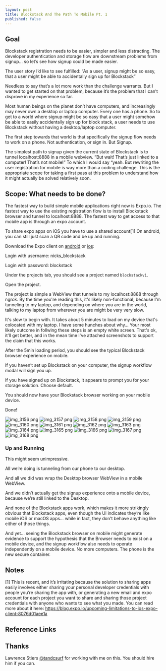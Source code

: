 ```yaml
---
layout: post
title: Blockstack And The Path To Mobile Pt. 1
published: false
---
```


## Goal

Blockstack registration needs to be easier, simpler and less distracting. The developer authentication and storage flow are downstream problems from signup… so let’s see how signup could be made easier.

The user story I’d like to see fulfilled:
“As a user, signup might be so easy, that a user might be able to accidentally sign up for Blockstack”

Needless to say that’s a lot more work than the challenge warrants. 
But I wanted to get started on that problem, because it’s the problem that I can’t disprove in my experience so far.

Most human beings on the planet don’t have computers, and increasingly may never own a desktop or laptop computer. 
Every one has a phone.
So to get to a world where signup might be so easy that a user might somehow be able to easily accidentally sign up for block stack, a user needs to use Blockstack without having a desktop/laptop computer.

The first step towards that world is that specifically the signup flow needs to work on a phone. Not authentication, or sign in. But Signup.

The simplest path to signup given the current state of Blockstack is to tunnel localhost:8888 in a mobile webview. “But wait! That’s just linked to a computer! That’s not mobile!” To which I would say “yeah. But rewriting the user registration for mobile is way more than a coding challenge. This is the appropriate scope for taking a first pass at this problem to understand how it might actually be solved relatively soon.


## Scope: What needs to be done?

The fastest way to build simple mobile applications right now is Expo.io.
The fastest way to use the existing registration flow is to install Blockstack browser and tunnel to localhost:8888.
The fastest way to get access to that mobile app is through an expo account.

To share expo apps on iOS you have to use a shared account[1]
On android, you can still just scan a QR code and be up and running.

Download the Expo client on [android](https://play.google.com/store/apps/details?id=host.exp.exponent&hl=en_US) or [ios](https://itunes.apple.com/us/app/expo-client/id982107779?mt=8):

Login with username: nicks_blockstack

Login with password: blockstack

Under the projects tab, you should see a project named `blockstackv1`.

Open the project.

The project is simple a WebView that tunnels to my localhost:8888 through ngrok. By the time you're reading this, it's likely non-functional, because I'm tunneling to my laptop, and depending on where you are in the world, talking to my laptop from wherever you are might be very very slow.

It's slow to begin with. It takes about 5 minutes to load on my device that's colocated with my laptop. I have some hunches about why… Your most likely outcome in follwing these steps is an empty white screen. That's ok, it'll get better, and in the mean time I've attached screenshots to support the claim that this works.

After the 5min loading period, you should see the typical Blockstack browser experience on mobile.

If you haven’t set up Blockstack on your computer, the signup workflow modal will sign you up.

If you have signed up on Blockstack, it appears to prompt you for your storage solution. Choose default.

You should now have your Blockstack browser working on your mobile device.

Done!

![img_3156 png](https://user-images.githubusercontent.com/7946707/39548748-6286af2e-4e10-11e8-81ce-a9bbc950f55c.PNG)
![img_3157 png](https://user-images.githubusercontent.com/7946707/39548750-67015a5e-4e10-11e8-801b-c9ae29cf2b9f.PNG)
![img_3158 png](https://user-images.githubusercontent.com/7946707/39548752-6952acc2-4e10-11e8-89e9-d53754622f04.PNG)
![img_3159 png](https://user-images.githubusercontent.com/7946707/39548759-6c11ea86-4e10-11e8-8771-9d44e81596b6.PNG)
![img_3160 png](https://user-images.githubusercontent.com/7946707/39548762-6dd8e19e-4e10-11e8-9c1e-dda6bcfc5a8c.PNG)
![img_3161 png](https://user-images.githubusercontent.com/7946707/39548766-70548c52-4e10-11e8-8c28-9bb7f9fd1391.PNG)
![img_3162 png](https://user-images.githubusercontent.com/7946707/39548768-72cb333c-4e10-11e8-9a8a-49cc41b73f87.PNG)
![img_3163 png](https://user-images.githubusercontent.com/7946707/39548773-74fd244e-4e10-11e8-9e00-be6bd7501253.PNG)
![img_3164 png](https://user-images.githubusercontent.com/7946707/39548777-7724c9a2-4e10-11e8-8844-19a3e578bfaa.PNG)
![img_3165 png](https://user-images.githubusercontent.com/7946707/39548783-794e81d2-4e10-11e8-8d92-92ab22bc00ba.PNG)
![img_3166 png](https://user-images.githubusercontent.com/7946707/39548786-7c0611b0-4e10-11e8-9bb0-91c560a26752.PNG)
![img_3167 png](https://user-images.githubusercontent.com/7946707/39548797-82da7bac-4e10-11e8-8826-bcc45c9f4732.PNG)
![img_3168 png](https://user-images.githubusercontent.com/7946707/39548802-851dff10-4e10-11e8-9539-145eb656ac79.PNG)


### Up and Running

This might seem unimpressive.

All we’re doing is tunneling from our phone to our desktop.

And all we did was wrap the Desktop browser WebView in a mobile WebView.

And we didn’t actually get the signup experience onto a mobile device, because we’re still linked to the Desktop.

And none of the Blockstack apps work, which makes it more strikingly obvious that Blockstack apps, even though the UI indicates they’re like mobile iOS or macOS apps… while in fact, they don't behave anything like either of those things.

And yet… seeing the Blockstack browser on mobile might generate evidence to support the hypothesis that the Browser needs to exist on a mobile device, and the signup workflow also needs to operate independently on a mobile device. No more computers. The phone is the new secure container.

## Notes
[1] This is recent, and it’s irritating because the solution to sharing apps easily involves either sharing your personal developer credentials with people you’re sharing the app with, or generating a new email and expo account for each project you want to share and sharing those project credentials with anyone who wants to see what you made. You can read more about it here: https://blog.expo.io/upcoming-limitations-to-ios-expo-client-8076d01aee1a

## Reference Links


## **Thanks** 
Lawrence Stiers [@tandcsurf](https://github.com/tandcsurf) for working with me on this. You should hire him if you can.


